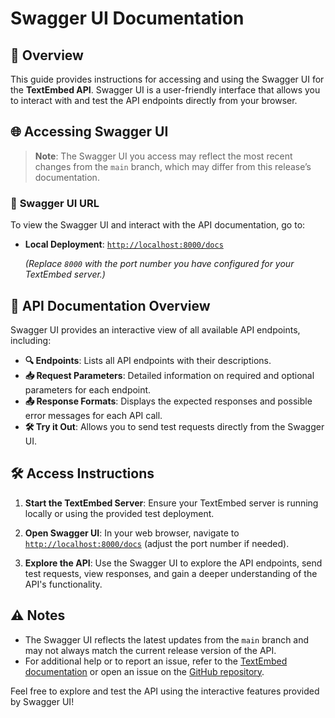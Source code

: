 # **Swagger UI Documentation**

## 📖 **Overview**

This guide provides instructions for accessing and using the Swagger UI for the **TextEmbed API**. Swagger UI is a user-friendly interface that allows you to interact with and test the API endpoints directly from your browser.

## 🌐 **Accessing Swagger UI**

> **Note**: The Swagger UI you access may reflect the most recent changes from the `main` branch, which may differ from this release’s documentation.

### 🔗 **Swagger UI URL**

To view the Swagger UI and interact with the API documentation, go to:

- **Local Deployment**: [`http://localhost:8000/docs`](http://localhost:8000/docs)

  *(Replace `8000` with the port number you have configured for your TextEmbed server.)*

## 📝 **API Documentation Overview**

Swagger UI provides an interactive view of all available API endpoints, including:

- **🔍 Endpoints**: Lists all API endpoints with their descriptions.
- **📥 Request Parameters**: Detailed information on required and optional parameters for each endpoint.
- **📤 Response Formats**: Displays the expected responses and possible error messages for each API call.
- **🛠️ Try it Out**: Allows you to send test requests directly from the Swagger UI.

## 🛠️ **Access Instructions**

1. **Start the TextEmbed Server**: Ensure your TextEmbed server is running locally or using the provided test deployment.

2. **Open Swagger UI**: In your web browser, navigate to [`http://localhost:8000/docs`](http://localhost:8000/docs) (adjust the port number if needed).

3. **Explore the API**: Use the Swagger UI to explore the API endpoints, send test requests, view responses, and gain a deeper understanding of the API's functionality.

## ⚠️ **Notes**

- The Swagger UI reflects the latest updates from the `main` branch and may not always match the current release version of the API.
- For additional help or to report an issue, refer to the [TextEmbed documentation](https://github.com/kevaldekivadiya2415/textembed/blob/main/docs/setup.md) or open an issue on the [GitHub repository](https://github.com/kevaldekivadiya2415/textembed/issues).

Feel free to explore and test the API using the interactive features provided by Swagger UI!
